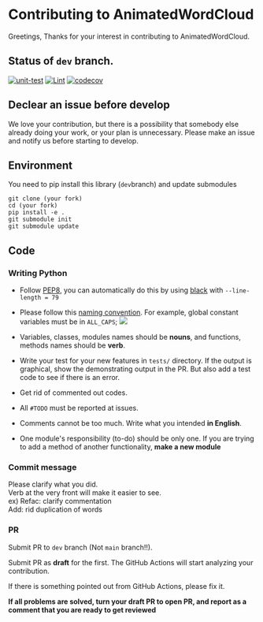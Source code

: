 # Contributing to AnimatedWordCloud
Greetings, Thanks for your interest in contributing to AnimatedWordCloud.

## Status of `dev` branch.
[![unit-test](https://github.com/konbraphat51/AnimatedWordCloud/actions/workflows/python-tester.yml/badge.svg?branch=dev)](https://github.com/konbraphat51/AnimatedWordCloud/actions/workflows/python-tester.yml)
[![Lint](https://github.com/konbraphat51/AnimatedWordCloud/actions/workflows/lint.yml/badge.svg)](https://github.com/konbraphat51/AnimatedWordCloud/actions/workflows/lint.yml)
[![codecov](https://codecov.io/gh/konbraphat51/AnimatedWordCloud/graph/badge.svg?token=4OOX0GSJDJ)](https://codecov.io/gh/konbraphat51/AnimatedWordCloud)

## Declear an issue before develop
We love your contribution, but there is a possibility that somebody else already doing your work, or your plan is unnecessary. Please make an issue and notify us before starting to develop.

## Environment

You need to pip install this library (`dev`branch) and update submodules
```
git clone (your fork)
cd (your fork)
pip install -e .
git submodule init
git submodule update
```

## Code
### Writing Python
* Follow [PEP8](https://peps.python.org/pep-0008/), you can automatically do this by using [black](https://github.com/psf/black) with `--line-length = 79`

* Please follow this [naming convention](https://namingconvention.org/python/). For example, global constant variables must be in `ALL_CAPS`;
  <img src="https://i.stack.imgur.com/uBr10.png" />

* Variables, classes, modules names should be **nouns**, and functions, methods names should be **verb**.

* Write your test for your new features in `tests/` directory.
If the output is graphical, show the demonstrating output in the PR.
But also add a test code to see if there is an error.
* Get rid of commented out codes.
* All `#TODO` must be reported at issues.
* Comments cannot be too much. Write what you intended **in English**.
* One module's responsibility (to-do) should be only one. If you are trying to add a method of another functionality, **make a new module**

### Commit message
Please clarify what you did.  
Verb at the very front will make it easier to see.  
ex)
Refac: clarify commentation  
Add: rid duplication of words

### PR
Submit PR to `dev` branch (Not `main` branch!!).

Submit PR as **draft** for the first. The GitHub Actions will start analyzing your contribution.

If there is something pointed out from GitHub Actions, please fix it.

**If all problems are solved, turn your draft PR to open PR, and report as a comment that you are ready to get reviewed**

